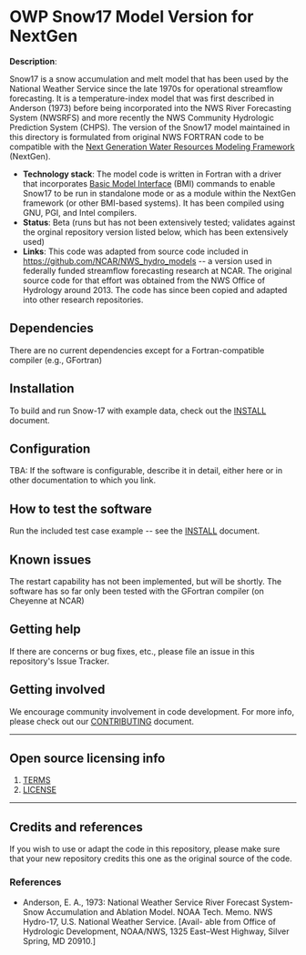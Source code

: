 # OWP Snow17 Model Version for NextGen

**Description**:  

Snow17 is a snow accumulation and melt model that has been used by the National Weather Service since the late 1970s for operational streamflow 
forecasting.  It is a temperature-index model that was first described in Anderson (1973) before being incorporated into the NWS River Forecasting System (NWSRFS) and more recently the NWS Community Hydrologic Prediction System (CHPS).  The version of the Snow17 model maintained in this directory is formulated from original NWS FORTRAN code to be compatible with 
the [Next Generation Water Resources Modeling Framework](https://github.com/NOAA-OWP/ngen) (NextGen). 

  - **Technology stack**: The model code is written in Fortran with a driver that incorporates [Basic Model Interface](https://csdms.colorado.edu/wiki/BMI) (BMI) commands to enable Snow17 to be run in standalone mode or as a module within the NextGen framework (or other BMI-based systems). It has been compiled using GNU, PGI, and Intel compilers. 
  - **Status**: Beta (runs but has not been extensively tested; validates against the orginal repository version listed below, which has been extensively used)
  - **Links**:  This code was adapted from source code included in https://github.com/NCAR/NWS_hydro_models -- a version used in federally funded streamflow forecasting research at NCAR. The original source code for that effort was obtained from the NWS Office of Hydrology around 2013. The code has since been copied and adapted into other research repositories. 

## Dependencies

There are no current dependencies except for a Fortran-compatible compiler (e.g., GFortran)

## Installation

To build and run Snow-17 with example data, check out the [INSTALL](INSTALL.md) document.

## Configuration

TBA:  If the software is configurable, describe it in detail, either here or in other documentation to which you link.

## How to test the software

Run the included test case example -- see the [INSTALL](INSTALL.md) document.

## Known issues

The restart capability has not been implemented, but will be shortly. 
The software has so far only been tested with the GFortran compiler (on Cheyenne at NCAR)

## Getting help

If there are concerns or bug fixes, etc., please  file an issue in this repository's Issue Tracker.

## Getting involved

We encourage community involvement in code development. For more info, please check out our [CONTRIBUTING](CONTRIBUTING.md) document.

----

## Open source licensing info
1. [TERMS](TERMS.md)
2. [LICENSE](LICENSE)

----

## Credits and references

If you wish to use or adapt the code in this repository, please make sure that your new repository credits this one as the original source of the code. 

### References
 - Anderson, E. A., 1973: National Weather Service River Forecast System-Snow Accumulation and Ablation Model. NOAA Tech. Memo. NWS Hydro-17, U.S. National Weather Service. [Avail- able from Office of Hydrologic Development, NOAA/NWS, 1325 East–West Highway, Silver Spring, MD 20910.]